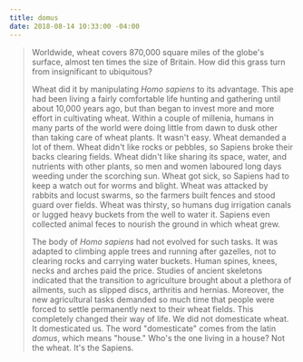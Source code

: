 ```yaml
---
title: domus
date: 2018-08-14 10:33:00 -04:00
---
```


>Worldwide, wheat covers 870,000 square miles of the globe's surface, almost ten times the size of Britain. How did this grass turn from insignificant to ubiquitous?
>
>Wheat did it by manipulating *Homo sapiens* to its advantage. This ape had been living a fairly comfortable life hunting and gathering until about 10,000 years ago, but than began to invest more and more effort in cultivating wheat. Within a couple of millenia, humans in many parts of the world were doing little from dawn to dusk other than taking care of wheat plants. It wasn't easy. Wheat demanded a lot of them. Wheat didn't like rocks or pebbles, so Sapiens broke their backs clearing fields. Wheat didn't like sharing its space, water, and nutrients with other plants, so men and women laboured long days weeding under the scorching sun. Wheat got sick, so Sapiens had to keep a watch out for worms and blight. Wheat was attacked by rabbits and locust swarms, so the farmers built fences and stood guard over fields. Wheat was thirsty, so humans dug irrigation canals or lugged heavy buckets from the well to water it. Sapiens even collected animal feces to nourish the ground in which wheat grew.
>
>The body of *Homo sapiens* had not evolved for such tasks. It was adapted to climbing apple trees and running after gazelles, not to clearing rocks and carrying water buckets. Human spines, knees, necks and arches paid the price. Studies of ancient skeletons indicated that the transition to agriculture brought about a plethora of ailments, such as slipped discs, arthritis and hernias. Moreover, the new agricultural tasks demanded so much time that people were forced to settle permanently next to their wheat fields. This completely changed their way of life. We did not domesticate wheat. It domesticated us. The word "domesticate" comes from the latin *domus*, which means "house." Who's the one living in a house? Not the wheat. It's the Sapiens.